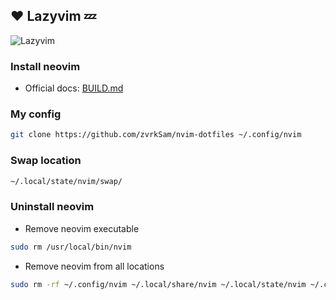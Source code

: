 ## :heart: Lazyvim 💤

![Lazyvim](https://drive.google.com/file/d/1kZNBCO8lUcj0SjUOQ0rPrLVDNViQqj5y/view?usp=drive_link)

### Install neovim

- Official docs: [BUILD.md](https://github.com/neovim/neovim/blob/master/BUILD.md)

### My config

```bash
git clone https://github.com/zvrkSam/nvim-dotfiles ~/.config/nvim
```

### Swap location

```bash
~/.local/state/nvim/swap/
```

### Uninstall neovim

- Remove neovim executable

```bash
sudo rm /usr/local/bin/nvim
```

- Remove neovim from all locations

```bash
sudo rm -rf ~/.config/nvim ~/.local/share/nvim ~/.local/state/nvim ~/.cache/nvim
```

